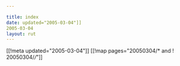 ```yaml
---

title: index
date: updated="2005-03-04"]]
2005-03-04
layout: rut
---
```


[[!meta updated="2005-03-04"]]
[[!map pages="20050304/* and ! 20050304/*/*"]]
